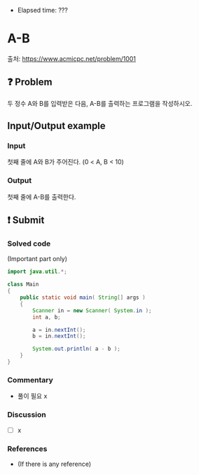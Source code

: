 - Elapsed time: ???

# A-B
출처: https://www.acmicpc.net/problem/1001

## :question: Problem
두 정수 A와 B를 입력받은 다음, A-B를 출력하는 프로그램을 작성하시오.

## Input/Output example
### Input
첫째 줄에 A와 B가 주어진다. (0 < A, B < 10)

### Output
첫째 줄에 A-B를 출력한다.

## :exclamation: Submit
### Solved code
(Important part only)
``` java
import java.util.*;

class Main
{
	public static void main( String[] args )
	{
		Scanner in = new Scanner( System.in );
		int a, b;

		a = in.nextInt();
		b = in.nextInt();

		System.out.println( a - b );
	}
}
```

### Commentary
- 풀이 필요 x

### Discussion
- [ ] x

### References
- (If there is any reference)